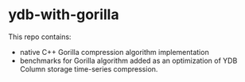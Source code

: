 # ydb-with-gorilla

This repo contains:
* native C++ Gorilla compression algorithm implementation
* benchmarks for Gorilla algorithm added
  as an optimization of YDB Column storage time-series compression.
